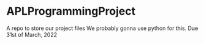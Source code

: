 # APLProgrammingProject
A repo to store our project files
We probably gonna use python for this.
Due 31st of March, 2022
